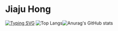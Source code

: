 # Jiaju Hong
[![Typing SVG](https://readme-typing-svg.herokuapp.com?font=Fira+Code&pause=1000&random=false&width=435&lines=%E4%BD%A0%E5%A5%BD%EF%BC%81)](https://git.io/typing-svg)
![Top Langs](https://github-readme-stats.vercel.app/api/top-langs/?username=anuraghazra&hide_progress=true)![Anurag's GitHub stats](https://github-readme-stats.vercel.app/api?username=JiajuHong&show_icons=true&theme=radical)
